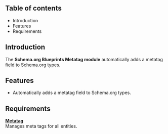 Table of contents
-----------------

* Introduction
* Features
* Requirements


Introduction
------------

The **Schema.org Blueprints Metatag module** automatically adds a metatag field 
to Schema.org types.


Features
--------

- Automatically adds a metatag field to Schema.org types.


Requirements
------------

**[Metatag](https://www.drupal.org/project/metatag)**  
Manages meta tags for all entities.

